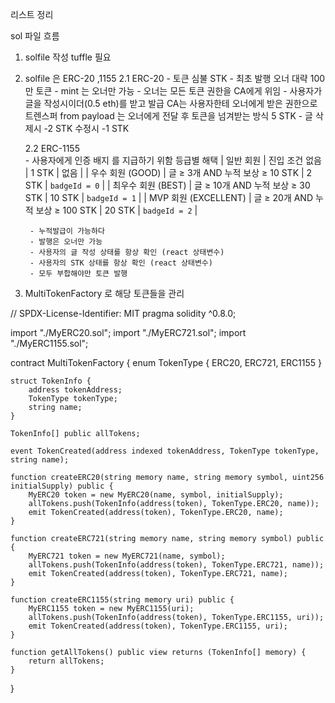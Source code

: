 리스트 정리 


sol 파일 흐름                                                                  

1. solfile 작성 tuffle 필요 
2. solfile 은 ERC-20 ,1155 
    2.1 ERC-20
        - 토큰 심불 STK 
        - 최초 발행 오너 대략 100만 토큰
        - mint 는 오너만 가능
        - 오너는 모든 토큰 권한을 CA에게 위임 
        - 사용자가 글을 작성시이더(0.5 eth)를 받고 발급 CA는 사용자한테 오너에게 받은 권한으로 트렌스퍼 from  payload 는 오너에게 전달 후   토큰을  넘겨받는 방식 5 STK 
        - 글 삭제시 -2 STK 수정시 -1 STK

    2.2 ERC-1155   
        - 사용자에게 인증 배지 를 지급하기 위함 등급별 해택 
            | 일반 회원            | 진입 조건 없음                    | 1 STK  | 없음          |
            | 우수 회원 (GOOD)     | 글 ≥ 3개 AND 누적 보상 ≥ 10 STK   | 2 STK  | `badgeId = 0` |
            | 최우수 회원 (BEST)   | 글 ≥ 10개 AND 누적 보상 ≥ 30 STK  | 10 STK | `badgeId = 1` |
            | MVP 회원 (EXCELLENT) | 글 ≥ 20개 AND 누적 보상 ≥ 100 STK | 20 STK | `badgeId = 2` |
            
        - 누적발급이 가능하다
        - 발행은 오너만 가능 
        - 사용자의 글 작성 상태를 항상 확인 (react 상태변수)
        - 사용자의 STK 상태를 항상 확인 (react 상태변수)
        - 모두 부합해야만 토큰 발행

3. MultiTokenFactory 로 해당 토큰들을 관리 


// SPDX-License-Identifier: MIT
pragma solidity ^0.8.0;

import "./MyERC20.sol";
import "./MyERC721.sol";
import "./MyERC1155.sol";

contract MultiTokenFactory {
    enum TokenType { ERC20, ERC721, ERC1155 }

    struct TokenInfo {
        address tokenAddress;
        TokenType tokenType;
        string name;
    }

    TokenInfo[] public allTokens;

    event TokenCreated(address indexed tokenAddress, TokenType tokenType, string name);

    function createERC20(string memory name, string memory symbol, uint256 initialSupply) public {
        MyERC20 token = new MyERC20(name, symbol, initialSupply);
        allTokens.push(TokenInfo(address(token), TokenType.ERC20, name));
        emit TokenCreated(address(token), TokenType.ERC20, name);
    }

    function createERC721(string memory name, string memory symbol) public {
        MyERC721 token = new MyERC721(name, symbol);
        allTokens.push(TokenInfo(address(token), TokenType.ERC721, name));
        emit TokenCreated(address(token), TokenType.ERC721, name);
    }

    function createERC1155(string memory uri) public {
        MyERC1155 token = new MyERC1155(uri);
        allTokens.push(TokenInfo(address(token), TokenType.ERC1155, uri));
        emit TokenCreated(address(token), TokenType.ERC1155, uri);
    }

    function getAllTokens() public view returns (TokenInfo[] memory) {
        return allTokens;
    }
}